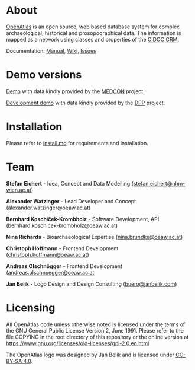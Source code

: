 # About

[OpenAtlas](https://openatlas.eu) is an open source, web based database system
for complex archaeological, historical and prosopographical data. The
information is mapped as a network using classes and properties of the
[CIDOC CRM](https://www.cidoc-crm.org).

Documentation:
[Manual](https://demo.openatlas.eu/static/manual),
[Wiki](https://redmine.openatlas.eu/projects/uni/wiki),
[Issues](https://redmine.openatlas.eu/projects/uni/issues)

# Demo versions

[Demo](https://demo.openatlas.eu) with data kindly provided by the
[MEDCON](https://oeaw.academia.edu/MappingMedievalConflict) project.

[Development demo](https://demo-dev.openatlas.eu) with data kindly provided by
the [DPP](https://dpp.oeaw.ac.at/) project.

# Installation

Please refer to [install.md](install.md) for requirements and installation.

# Team

**Stefan Eichert** - Idea, Concept and Data Modelling
([stefan.eichert@nhm-wien.ac.at](mailto:stefan.eichert@nhm-wien.ac.at))

**Alexander Watzinger** - Lead Developer and Concept
([alexander.watzinger@oeaw.ac.at](mailto:alexander.watzinger@oeaw.ac.at))

**Bernhard Koschiček-Krombholz** - Software Development, API
([bernhard.koschicek-krombholz@oeaw.ac.at](mailto:bernhard.koschicek-krombholz@oeaw.ac.at))

**Nina Richards** - Bioarchaeological Expertise
([nina.brundke@oeaw.ac.at](mailto:nina.brundke@oeaw.ac.at))

**Christoph Hoffmann** - Frontend Development
([christoph.hoffmann@oeaw.ac.at](mailto:christoph.hoffmann@oeaw.ac.at))

**Andreas Olschnögger** - Frontend Development
([andreas.olschnoegger@oeaw.ac.at](mailto:andreas.olschnoegger@oeaw.ac.at)

**Jan Belik** - Logo Design and Design Consulting
([buero@janbelik.com](mailto:buero@janbelik.com))

# Licensing

All OpenAtlas code unless otherwise noted is licensed under the terms of the
GNU General Public License Version 2, June 1991. Please refer to the file
COPYING in the root directory of this repository or the online version at
<https://www.gnu.org/licenses/old-licenses/gpl-2.0.en.html>

The OpenAtlas logo was designed by Jan Belik and is licensed under
[CC-BY-SA 4.0](https://creativecommons.org/licenses/by-sa/4.0/).
